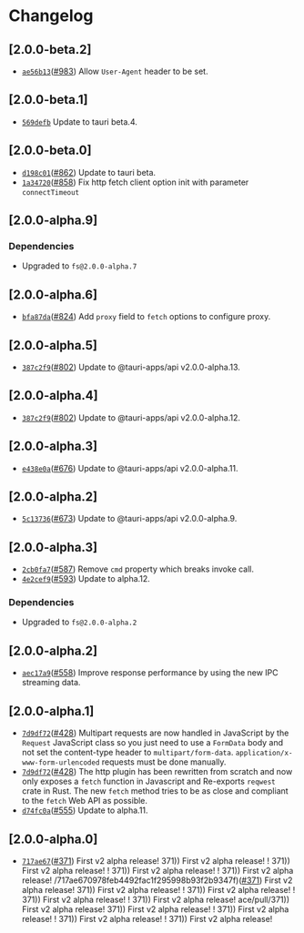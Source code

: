 # Changelog

## \[2.0.0-beta.2]

- [`ae56b13`](https://github.com/tauri-apps/plugins-workspace/commit/ae56b13a4d49dbf922b8a0fbb0d557bb63c1d72b)([#983](https://github.com/tauri-apps/plugins-workspace/pull/983)) Allow `User-Agent` header to be set.

## \[2.0.0-beta.1]

- [`569defb`](https://github.com/tauri-apps/plugins-workspace/commit/569defbe9492e38938554bb7bdc1be9151456d21) Update to tauri beta.4.

## \[2.0.0-beta.0]

- [`d198c01`](https://github.com/tauri-apps/plugins-workspace/commit/d198c014863ee260cb0de88a14b7fc4356ef7474)([#862](https://github.com/tauri-apps/plugins-workspace/pull/862)) Update to tauri beta.
- [`1a34720`](https://github.com/tauri-apps/plugins-workspace/commit/1a347203a54eccc954749d11c4ee81fdd9a0cde7)([#858](https://github.com/tauri-apps/plugins-workspace/pull/858)) Fix http fetch client option init with parameter `connectTimeout`

## \[2.0.0-alpha.9]

### Dependencies

- Upgraded to `fs@2.0.0-alpha.7`

## \[2.0.0-alpha.6]

- [`bfa87da`](https://github.com/tauri-apps/plugins-workspace/commit/bfa87da848f9f1da2abae3354eed632881eddf11)([#824](https://github.com/tauri-apps/plugins-workspace/pull/824)) Add `proxy` field to `fetch` options to configure proxy.

## \[2.0.0-alpha.5]

- [`387c2f9`](https://github.com/tauri-apps/plugins-workspace/commit/387c2f9e0ce4c75c07ffa3fd76391a25b58f5daf)([#802](https://github.com/tauri-apps/plugins-workspace/pull/802)) Update to @tauri-apps/api v2.0.0-alpha.13.

## \[2.0.0-alpha.4]

- [`387c2f9`](https://github.com/tauri-apps/plugins-workspace/commit/387c2f9e0ce4c75c07ffa3fd76391a25b58f5daf)([#802](https://github.com/tauri-apps/plugins-workspace/pull/802)) Update to @tauri-apps/api v2.0.0-alpha.12.

## \[2.0.0-alpha.3]

- [`e438e0a`](https://github.com/tauri-apps/plugins-workspace/commit/e438e0a62d4b430a5159f05f13ecd397dd891a0d)([#676](https://github.com/tauri-apps/plugins-workspace/pull/676)) Update to @tauri-apps/api v2.0.0-alpha.11.

## \[2.0.0-alpha.2]

- [`5c13736`](https://github.com/tauri-apps/plugins-workspace/commit/5c137365c60790e8d4037d449e8237aa3fffdab0)([#673](https://github.com/tauri-apps/plugins-workspace/pull/673)) Update to @tauri-apps/api v2.0.0-alpha.9.

## \[2.0.0-alpha.3]

- [`2cb0fa7`](https://github.com/tauri-apps/plugins-workspace/commit/2cb0fa719b8b1f5ac07dada93520dbbcf637d64c)([#587](https://github.com/tauri-apps/plugins-workspace/pull/587)) Remove `cmd` property which breaks invoke call.
- [`4e2cef9`](https://github.com/tauri-apps/plugins-workspace/commit/4e2cef9b702bbbb9cf4ee17de50791cb21f1b2a4)([#593](https://github.com/tauri-apps/plugins-workspace/pull/593)) Update to alpha.12.

### Dependencies

- Upgraded to `fs@2.0.0-alpha.2`

## \[2.0.0-alpha.2]

- [`aec17a9`](https://github.com/tauri-apps/plugins-workspace/commit/aec17a90fc365774c70c4876b94a899416120e26)([#558](https://github.com/tauri-apps/plugins-workspace/pull/558)) Improve response performance by using the new IPC streaming data.

## \[2.0.0-alpha.1]

- [`7d9df72`](https://github.com/tauri-apps/plugins-workspace/commit/7d9df7297a221a64d9de945ffc2cd8313d3104dc)([#428](https://github.com/tauri-apps/plugins-workspace/pull/428)) Multipart requests are now handled in JavaScript by the `Request` JavaScript class so you just need to use a `FormData` body and not set the content-type header to `multipart/form-data`. `application/x-www-form-urlencoded` requests must be done manually.
- [`7d9df72`](https://github.com/tauri-apps/plugins-workspace/commit/7d9df7297a221a64d9de945ffc2cd8313d3104dc)([#428](https://github.com/tauri-apps/plugins-workspace/pull/428)) The http plugin has been rewritten from scratch and now only exposes a `fetch` function in Javascript and Re-exports `reqwest` crate in Rust. The new `fetch` method tries to be as close and compliant to the `fetch` Web API as possible.
- [`d74fc0a`](https://github.com/tauri-apps/plugins-workspace/commit/d74fc0a097996e90a37be8f57d50b7d1f6ca616f)([#555](https://github.com/tauri-apps/plugins-workspace/pull/555)) Update to alpha.11.

## \[2.0.0-alpha.0]

- [`717ae67`](https://github.com/tauri-apps/plugins-workspace/commit/717ae670978feb4492fac1f295998b93f2b9347f)([#371](https://github.com/tauri-apps/plugins-workspace/pull/371)) First v2 alpha release!
  371\)) First v2 alpha release!
  !
  371\)) First v2 alpha release!
  !
  371\)) First v2 alpha release!
  !
  371\)) First v2 alpha release!
  /717ae670978feb4492fac1f295998b93f2b9347f)([#371](https://github.com/tauri-apps/plugins-workspace/pull/371)) First v2 alpha release!
  371\)) First v2 alpha release!
  !
  371\)) First v2 alpha release!
  !
  371\)) First v2 alpha release!
  !
  371\)) First v2 alpha release!
  ace/pull/371)) First v2 alpha release!
  371\)) First v2 alpha release!
  !
  371\)) First v2 alpha release!
  !
  371\)) First v2 alpha release!
  !
  371\)) First v2 alpha release!
